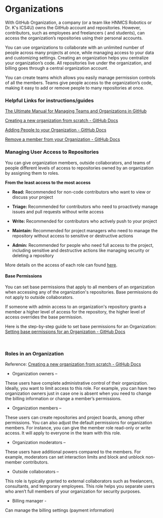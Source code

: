 # Organizations

With GitHub Organization, a company (or a team like HNMCS Robotics or Dr. K's ICS4U) owns the GitHub account and repositories. However, contributors, such as employees and freelancers ( and students), can access the organization’s repositories using their personal accounts.

You can use organizations to collaborate with an unlimited number of people across many projects at once, while managing access to your data and customizing settings. Creating an organization helps you centralize your organization’s code. All repositories live under the organization, and billing goes through a central organization account.

You can create teams which allows you easily manage permission controls of all the members. Teams give people access to the organization’s code, making it easy to add or remove people to many repositories at once.

### Helpful Links for instructions/guides

[The Ultimate Manual for Managing Teams and Organizations in GitHub](https://nira.com/managing-teams-and-organizations-in-github/)

[Creating a new organization from scratch - GitHub Docs](https://docs.github.com/en/organizations/collaborating-with-groups-in-organizations/creating-a-new-organization-from-scratch)

[Adding People to your Organization - GitHub Docs](https://docs.github.com/en/enterprise-server@3.6/organizations/managing-membership-in-your-organization/adding-people-to-your-organization)

[Remove a member from your Organization - GitHub Docs](https://docs.github.com/en/enterprise-server@3.6/organizations/managing-membership-in-your-organization/removing-a-member-from-your-organization)

### Managing User Access to Repositories

You can give organization members, outside collaborators, and teams of people different levels of access to repositories owned by an organization by assigning them to roles.

**From the least access to the most access**

* **Read:** Recommended for non-code contributors who want to view or discuss your project

* **Triage:** Recommended for contributors who need to proactively manage issues and pull requests without write access

* **Write:** Recommended for contributors who actively push to your project

* **Maintain:** Recommended for project managers who need to manage the repository without access to sensitive or destructive actions

* **Admin:** Recommended for people who need full access to the project, including sensitive and destructive actions like managing security or deleting a repository

More details on the access of each role can found [here](https://docs.github.com/en/enterprise-server@3.6/organizations/managing-user-access-to-your-organizations-repositories/repository-roles-for-an-organization).

#### Base Permissions

You can set base permissions that apply to all members of an organization when accessing any of the organization's repositories. Base permissions do not apply to outside collaborators. 

If someone with admin access to an organization's repository grants a member a higher level of access for the repository, the higher level of access overrides the base permission.

Here is the step-by-step guide to set base permissions for an Organization: [Setting base permissions for an Organization - GitHub Docs](https://docs.github.com/en/enterprise-server@3.6/organizations/managing-user-access-to-your-organizations-repositories/setting-base-permissions-for-an-organization)

</br>

### Roles in an Organization

Reference: [Creating a new organization from scratch - GitHub Docs](https://docs.github.com/en/organizations/collaborating-with-groups-in-organizations/creating-a-new-organization-from-scratch)

* Organization owners – 

These users have complete administrative control of their organization. Ideally, you want to limit access to this role. For example, you can have two organization owners just in case one is absent when you need to change the billing information or change a member’s permissions.

* Organization members – 

These users can create repositories and project boards, among other permissions. You can also adjust the default permissions for organization members. For instance, you can give the member role read-only or write access. It will apply to everyone in the team with this role. 

* Organization moderators – 

These users have additional powers compared to the members. For example, moderators can set interaction limits and block and unblock non-member contributors.

* Outside collaborators – 

This role is typically granted to external collaborators such as freelancers, consultants, and temporary employees. This role helps you separate users who aren’t full members of your organization for security purposes.

* Billing manager - 

Can manage the billing settings (payment information)

</br>
